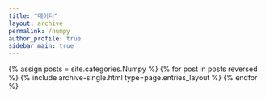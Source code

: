 ```yaml
---
title: "데이터"
layout: archive
permalink: /numpy
author_profile: true
sidebar_main: true
---
```


{% assign posts = site.categories.Numpy %}
{% for post in posts reversed %} {% include archive-single.html type=page.entries_layout %} {% endfor %}

